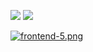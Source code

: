 ![](https://img.shields.io/badge/dynamic/json?logo=github&label=GitHub%20Stars&style=for-the-badge&query=%24.stars&url=https://api.github-star-counter.workers.dev/user/perisicnikola37)
![](https://img.shields.io/badge/dynamic/json?logo=github&label=GitHub%20Forks&style=for-the-badge&query=%24.forks&url=https://api.github-star-counter.workers.dev/user/perisicnikola37)

[![frontend-5.png](https://i.postimg.cc/SRRjxRxC/frontend-5.png)](https://postimg.cc/sGF3nVSg)
